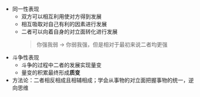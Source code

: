 - 同一性表现
	- 双方可以相互利用使对方得到发展
	- 相互吸取对自己有利的因素进行发展
	- 二者可以向着自身的对立面转化进行发展
	  > 你强我弱 -> 你弱我强，但是相对于最初来说二者均更强
- 斗争性表现
	- 斗争的过程中二者的发展实现量变
	- 量变的积累最终形成**质变**
- 方法论：二者相反相成且相辅相成；学会从事物的对立面把握事物的统一，逆向思维